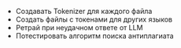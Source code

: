 - Создавать Tokenizer для каждого файла
- Создать файлы с токенами для других языков
- Ретрай при неудачном ответе от LLM
- Потестировать алгоритм поиска антиплагиата